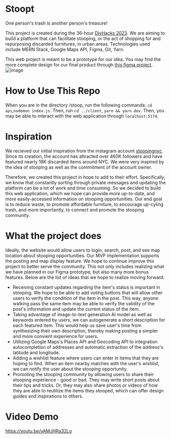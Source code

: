# Stoopt
One person's trash is another person's treasure!

This project is created during the 36-hour [DivHacks 2023](https://columbiadivhacks.com/). We are aiming to build a platform that can facilitate stooping, or the act of shopping for and repurposing discarded furnitures, in urban areas. 
Technologies used include MERN Stack, Google Maps API, Figma, Git, Yarn. 

This web project is meant to be a prototype for our idea. You may find the more complete design for our final product through [this figma project](https://www.figma.com/proto/Z4wzPyBoBwxUVLTx5xG9pi/DivHacks-2023?type=design&node-id=13-407&t=zOD5IGcGhNN4e89v-1&scaling=scale-down&page-id=0%3A1&starting-point-node-id=7%3A18&mode=design).
![image]()


# How to Use This Repo
When you are in the directory /stoop, run the following commands:
`cd api`,`nodemon index.js`. Then, run `cd ../client`, `yarn && yarn dev`. Then, you may be able to interact with the web application through `localhost:5174`. 

# Inspiration
We recieved our initial inspiration from the instagram account [stoopingnyc](https://www.instagram.com/stoopingnyc/?hl=en). Since its creation, the account has attracted over 460K followers and have featured nearly 18K discarded items around NYC. We were very inspired by the idea of stooping as well as the commitment of the account owner. 

Therefore, we created this project in hope to add to their effort. Specifically, we know that constantly sorting through private messages and updating the platform can be a lot of work and time consuming. So we decided to build this web application, which we hope can provide more up-to-date, and more easily-accessed information on stooping opportunities. Our end goal is to reduce waste, to promote affordable furniture, to encourage up-cyling trash, and more importantly, to connect and promote the stooping community.

# What the project does
Ideally, the website would allow users to login, search, post, and see map location about stooping opportunities. Our MVP implementation supports the posting and map display feature.
We hope to continue improve this project to better serve the community. This not only includes realizing what we have planned in our Figma prototype, but also many more bonus features. Below are the list of ideas that we hope to realize moving forward: 
- Receiving constant updates regarding the item's status is important in stooping. We hope to be able to add voting buttons that will allow other users to verify the condition of the item in the post. This way, anyone walking pass the same item may be able to verify the validity of the post's information and update the current status of the item. 
- Taking advantage of image-to-text generation AI model as well as keywords entered by users, we can autogenerate a short description for each featured item. This would help us save user's time from synthesizing their own description, thereby making posting a simpler and more convient experience for users.
- Utilizing Google Maps's Places API and Geocoding API to integration autocompletion of addresses and automatic extraction of the address's latitude and longitude.
- Adding a wishlist feature where users can enter in items that they are hoping to find. When an item nearby matches with the user's wishlist, we can notify the user about the stooping opportunity.
- Promoting the stooping community by allowing users to share their stooping experience - good or bad. They may write short posts about their tips and tricks. Or, they may also share photos or videos of how they are able to reutilize the items they stooped, which can offer design guides and inspirations to others.


# Video Demo
https://youtu.be/yAMJHRa32Lo


